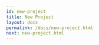 ```yaml
---
id: new-project
title: New Project
layout: docs
permalink: /docs/new-project.html
next: new-project.html
---
```

